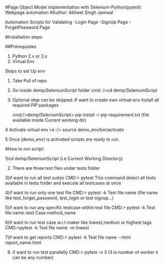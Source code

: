 #Page Object Model  implementation with Selenium-Python(pytest) Webpage automation
#Author: Abheet Singh Jamwal


Automation Scripts for Validating 
-Login Page
-SignUp Page
-ForgetPassword Page
  
  
#Installation steps
  
##Prerequistes
  
1) Python 2.x or 3.x
2) Virtual Env
  
Steps to set Up env
1) Take Pull of repo 

2) Go inside demp/SeleniumScript folder
	cmd: />cd demp/SeleniumScript

3) Optional step can be skipped: If want to create own virtual env Install all required PIP packages

	cmd:/>demp/SeleniumScript> pip install -r pip-requirement.txt (file available inside Current working dir)

4 Activate  virtual env 
	i.e :/> source demo_env/bin/activate 

5 Once (demo_env) is activated scripts are ready to run.
  
  
#How to run script:

  1)cd demp/SeleniumScript (i.e Current Working Directory)
  
  2) There are three test files under tests folder
  
  3)if want to run all test suites
  	CMD:> pytest  This command detect all tests available in tests folder and execute all testcases at once
  	
  4)if want to run only one test file
  	CMD:> pytest -k Test file name  (file name like test_forget_password, test_login or test signup...)
  	
  5)if want to run any specific testcase within test file
  	CMD:> pytest -k Test file name::test Case method_name
  	
  6)if want to run test case w.r.t maker like lowest,medium or highest tags
  	CMD:>pytest -k Test file name -m lowest 
  	
  7)if want to get reports
  	CMD:> pytest -k Test file name --html report_name.html 
  	
  8) if want to run test parallelly
  	CMD:> pytest -n 3 (3 is number of worker it can be any number)
  			
  
